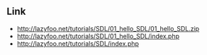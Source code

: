 
## Link

* http://lazyfoo.net/tutorials/SDL/01_hello_SDL/01_hello_SDL.zip
* http://lazyfoo.net/tutorials/SDL/01_hello_SDL/index.php
* http://lazyfoo.net/tutorials/SDL/index.php
